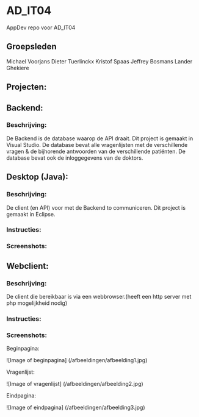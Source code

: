 # AD_IT04
AppDev repo voor AD_IT04

## Groepsleden
Michael Voorjans
Dieter Tuerlinckx
Kristof Spaas
Jeffrey Bosmans
Lander Ghekiere

## Projecten:

## Backend:

### Beschrijving:
De Backend is de database waarop de API draait. Dit project is gemaakt in Visual Studio. De database bevat alle vragenlijsten 
met de verschillende vragen & de bijhorende antwoorden van de verschillende patiënten. De database bevat ook de inloggegevens
van de doktors.

## Desktop (Java):

### Beschrijving:
De client (en API) voor met de Backend to communiceren. Dit project is gemaakt in Eclipse.

### Instructies:

### Screenshots:


## Webclient:

### Beschrijving:
De client die bereikbaar is via een webbrowser.(heeft een http server met php mogelijkheid nodig)

### Instructies:

### Screenshots:

Beginpagina:

![Image of beginpagina]
(/afbeeldingen/afbeelding1.jpg)

Vragenlijst:

![Image of vragenlijst]
(/afbeeldingen/afbeelding2.jpg)

Eindpagina:

![Image of eindpagina]
(/afbeeldingen/afbeelding3.jpg)
